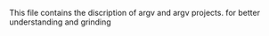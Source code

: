 This file contains the discription of argv and argv projects. for better understanding and grinding
